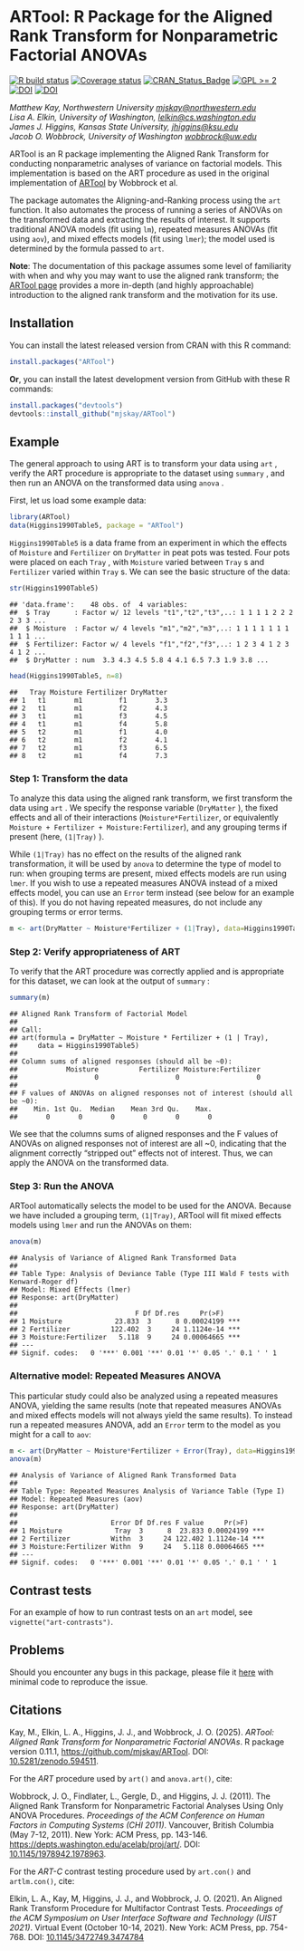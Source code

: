 
# ARTool: R Package for the Aligned Rank Transform for Nonparametric Factorial ANOVAs

[![R build
status](https://github.com/mjskay/ARTool/workflows/R-CMD-check/badge.svg)](https://github.com/mjskay/ARTool/actions)
[![Coverage
status](https://codecov.io/gh/mjskay/ARTool/branch/master/graph/badge.svg)](https://app.codecov.io/github/mjskay/ARTool?branch=master)
[![CRAN_Status_Badge](https://www.r-pkg.org/badges/version/ARTool)](https://CRAN.R-project.org/package=ARTool)
[![GPL \>=
2](https://img.shields.io/badge/GPL-%E2%89%A52-brightgreen.svg)](https://cran.r-project.org/web/licenses/GPL-3)
[![DOI](https://zenodo.org/badge/19809/mjskay/ARTool.svg)](https://zenodo.org/badge/latestdoi/19809/mjskay/ARTool)
[![DOI](https://img.shields.io/badge/DOI-10.1145%2F1978942.1978963-blue.svg)](https://dx.doi.org/10.1145/1978942.1978963)

*Matthew Kay, Northwestern University <mjskay@northwestern.edu>*<br>
*Lisa A. Elkin, University of Washington,
<lelkin@cs.washington.edu>*<br> *James J. Higgins, Kansas State
University, <jhiggins@ksu.edu>*<br> *Jacob O. Wobbrock, University of
Washington <wobbrock@uw.edu>*

ARTool is an R package implementing the Aligned Rank Transform for
conducting nonparametric analyses of variance on factorial models. This
implementation is based on the ART procedure as used in the original
implementation of
[ARTool](https://depts.washington.edu/acelab/proj/art/) by Wobbrock et
al.

The package automates the Aligning-and-Ranking process using the `art`
function. It also automates the process of running a series of ANOVAs on
the transformed data and extracting the results of interest. It supports
traditional ANOVA models (fit using `lm`), repeated measures ANOVAs (fit
using `aov`), and mixed effects models (fit using `lmer`); the model
used is determined by the formula passed to `art`.

**Note**: The documentation of this package assumes some level of
familiarity with when and why you may want to use the aligned rank
transform; the [ARTool
page](https://depts.washington.edu/acelab/proj/art/) provides a more
in-depth (and highly approachable) introduction to the aligned rank
transform and the motivation for its use.

## Installation

You can install the latest released version from CRAN with this R
command:

``` r
install.packages("ARTool")
```

**Or**, you can install the latest development version from GitHub with
these R commands:

``` r
install.packages("devtools")
devtools::install_github("mjskay/ARTool")
```

## Example

The general approach to using ART is to transform your data using `art`
, verify the ART procedure is appropriate to the dataset using `summary`
, and then run an ANOVA on the transformed data using `anova` .

First, let us load some example data:

``` r
library(ARTool)
data(Higgins1990Table5, package = "ARTool")
```

`Higgins1990Table5` is a data frame from an experiment in which the
effects of `Moisture` and `Fertilizer` on `DryMatter` in peat pots was
tested. Four pots were placed on each `Tray` , with `Moisture` varied
between `Tray` s and `Fertilizer` varied within `Tray` s. We can see the
basic structure of the data:

``` r
str(Higgins1990Table5)
```

    ## 'data.frame':    48 obs. of  4 variables:
    ##  $ Tray      : Factor w/ 12 levels "t1","t2","t3",..: 1 1 1 1 2 2 2 2 3 3 ...
    ##  $ Moisture  : Factor w/ 4 levels "m1","m2","m3",..: 1 1 1 1 1 1 1 1 1 1 ...
    ##  $ Fertilizer: Factor w/ 4 levels "f1","f2","f3",..: 1 2 3 4 1 2 3 4 1 2 ...
    ##  $ DryMatter : num  3.3 4.3 4.5 5.8 4 4.1 6.5 7.3 1.9 3.8 ...

``` r
head(Higgins1990Table5, n=8)
```

    ##   Tray Moisture Fertilizer DryMatter
    ## 1   t1       m1         f1       3.3
    ## 2   t1       m1         f2       4.3
    ## 3   t1       m1         f3       4.5
    ## 4   t1       m1         f4       5.8
    ## 5   t2       m1         f1       4.0
    ## 6   t2       m1         f2       4.1
    ## 7   t2       m1         f3       6.5
    ## 8   t2       m1         f4       7.3

### Step 1: Transform the data

To analyze this data using the aligned rank transform, we first
transform the data using `art` . We specify the response variable
(`DryMatter` ), the fixed effects and all of their interactions
(`Moisture*Fertilizer`, or equivalently
`Moisture + Fertilizer + Moisture:Fertilizer`), and any grouping terms
if present (here, `(1|Tray)` ).

While `(1|Tray)` has no effect on the results of the aligned rank
transformation, it will be used by `anova` to determine the type of
model to run: when grouping terms are present, mixed effects models are
run using `lmer`. If you wish to use a repeated measures ANOVA instead
of a mixed effects model, you can use an `Error` term instead (see below
for an example of this). If you do not having repeated measures, do not
include any grouping terms or error terms.

``` r
m <- art(DryMatter ~ Moisture*Fertilizer + (1|Tray), data=Higgins1990Table5)
```

### Step 2: Verify appropriateness of ART

To verify that the ART procedure was correctly applied and is
appropriate for this dataset, we can look at the output of `summary` :

``` r
summary(m)
```

    ## Aligned Rank Transform of Factorial Model
    ## 
    ## Call:
    ## art(formula = DryMatter ~ Moisture * Fertilizer + (1 | Tray), 
    ##     data = Higgins1990Table5)
    ## 
    ## Column sums of aligned responses (should all be ~0):
    ##            Moisture          Fertilizer Moisture:Fertilizer 
    ##                   0                   0                   0 
    ## 
    ## F values of ANOVAs on aligned responses not of interest (should all be ~0):
    ##    Min. 1st Qu.  Median    Mean 3rd Qu.    Max. 
    ##       0       0       0       0       0       0

We see that the columns sums of aligned responses and the F values of
ANOVAs on aligned responses not of interest are all ~0, indicating that
the alignment correctly “stripped out” effects not of interest. Thus, we
can apply the ANOVA on the transformed data.

### Step 3: Run the ANOVA

ARTool automatically selects the model to be used for the ANOVA. Because
we have included a grouping term, `(1|Tray)`, ARTool will fit mixed
effects models using `lmer` and run the ANOVAs on them:

``` r
anova(m)
```

    ## Analysis of Variance of Aligned Rank Transformed Data
    ## 
    ## Table Type: Analysis of Deviance Table (Type III Wald F tests with Kenward-Roger df) 
    ## Model: Mixed Effects (lmer)
    ## Response: art(DryMatter)
    ## 
    ##                             F Df Df.res     Pr(>F)    
    ## 1 Moisture             23.833  3      8 0.00024199 ***
    ## 2 Fertilizer          122.402  3     24 1.1124e-14 ***
    ## 3 Moisture:Fertilizer   5.118  9     24 0.00064665 ***
    ## ---
    ## Signif. codes:   0 '***' 0.001 '**' 0.01 '*' 0.05 '.' 0.1 ' ' 1

### Alternative model: Repeated Measures ANOVA

This particular study could also be analyzed using a repeated measures
ANOVA, yielding the same results (note that repeated measures ANOVAs and
mixed effects models will not always yield the same results). To instead
run a repeated measures ANOVA, add an `Error` term to the model as you
might for a call to `aov`:

``` r
m <- art(DryMatter ~ Moisture*Fertilizer + Error(Tray), data=Higgins1990Table5)
anova(m)
```

    ## Analysis of Variance of Aligned Rank Transformed Data
    ## 
    ## Table Type: Repeated Measures Analysis of Variance Table (Type I) 
    ## Model: Repeated Measures (aov)
    ## Response: art(DryMatter)
    ## 
    ##                       Error Df Df.res F value     Pr(>F)    
    ## 1 Moisture             Tray  3      8  23.833 0.00024199 ***
    ## 2 Fertilizer          Withn  3     24 122.402 1.1124e-14 ***
    ## 3 Moisture:Fertilizer Withn  9     24   5.118 0.00064665 ***
    ## ---
    ## Signif. codes:   0 '***' 0.001 '**' 0.01 '*' 0.05 '.' 0.1 ' ' 1

## Contrast tests

For an example of how to run contrast tests on an `art` model, see
`vignette("art-contrasts")`.

## Problems

Should you encounter any bugs in this package, please file it
[here](https://github.com/mjskay/ARTool/issues/new) with minimal code to
reproduce the issue.

## Citations

Kay, M., Elkin, L. A., Higgins, J. J., and Wobbrock, J. O. (2025).
*ARTool: Aligned Rank Transform for Nonparametric Factorial ANOVAs*. R
package version 0.11.1, <https://github.com/mjskay/ARTool>. DOI:
[10.5281/zenodo.594511](https://dx.doi.org/10.5281/zenodo.594511).

For the *ART* procedure used by `art()` and `anova.art()`, cite:

Wobbrock, J. O., Findlater, L., Gergle, D., and Higgins, J. J. (2011).
The Aligned Rank Transform for Nonparametric Factorial Analyses Using
Only ANOVA Procedures. *Proceedings of the ACM Conference on Human
Factors in Computing Systems (CHI 2011)*. Vancouver, British Columbia
(May 7-12, 2011). New York: ACM Press, pp. 143-146.
<https://depts.washington.edu/acelab/proj/art/>. DOI:
[10.1145/1978942.1978963](https://dx.doi.org/10.1145/1978942.1978963).

For the *ART-C* contrast testing procedure used by `art.con()` and
`artlm.con()`, cite:

Elkin, L. A., Kay, M, Higgins, J. J., and Wobbrock, J. O. (2021). An
Aligned Rank Transform Procedure for Multifactor Contrast Tests.
*Proceedings of the ACM Symposium on User Interface Software and
Technology (UIST 2021)*. Virtual Event (October 10-14, 2021). New York:
ACM Press, pp. 754-768. DOI:
[10.1145/3472749.3474784](https://dx.doi.org/10.1145/3472749.3474784)

